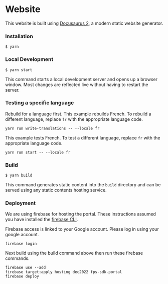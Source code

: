 # Website

This website is built using [Docusaurus 2](https://docusaurus.io/), a modern static website generator.

### Installation

```
$ yarn
```

### Local Development

```
$ yarn start
```

This command starts a local development server and opens up a browser window. Most changes are reflected live without having to restart the server.

### Testing a specific language

Rebuild for a language first.  This example rebuilds French.  To rebuild a different language, replace `fr` with the appropriate language code.
```
yarn run write-translations -- --locale fr
```

This example tests French.  To test a different language, replace `fr` with the appropriate language code.
```
yarn run start -- --locale fr
```

### Build

```
$ yarn build
```

This command generates static content into the `build` directory and can be served using any static contents hosting service.

### Deployment

We are using firebase for hosting the portal.  These instructions 
assumed you have installed the [firebase CLI](https://firebase.google.com/docs/cli).

Firebase access is linked to your Google account.  Please log in using your google account.

```
firebase login
```

Next build using the build command above then run these firebase commands.

```
firebase use --add
firebase target:apply hosting dec2022 fps-sdk-portal
firebase deploy
```

